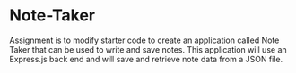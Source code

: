 # Note-Taker
Assignment is to modify starter code to create an application called Note Taker that can be used to write and save notes.   This application will use an Express.js back end and will save and retrieve note data from a JSON file.  
